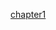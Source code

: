 [chapter1](https://github.com/BHAGYASREE200/DOCUMENTATION-OF-ALWAYS-BE-ALERT/blob/main/c%20basic%20programming)

